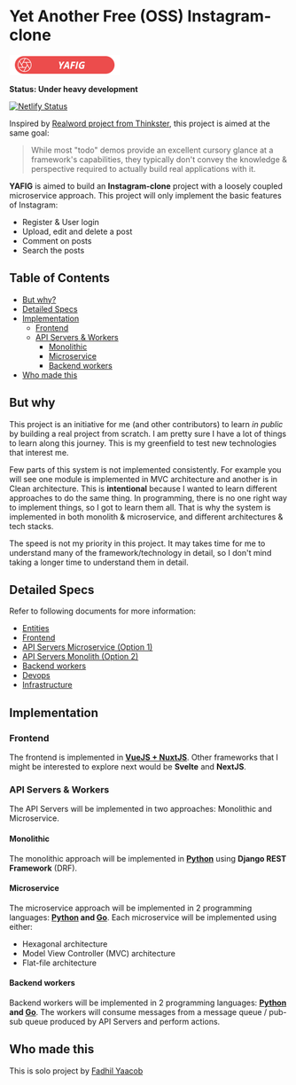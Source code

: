 # Yet Another Free (OSS) Instagram-clone

![YAFIG Logo](logo.png)

**Status: Under heavy development**

[![Netlify Status](https://api.netlify.com/api/v1/badges/9166b573-1cee-48eb-89e4-c9b60a47c938/deploy-status)](https://app.netlify.com/sites/yafig/deploys)

Inspired by [Realword project from Thinkster](https://github.com/gothinkster/realworld), this project is aimed at the same goal:

> While most "todo" demos provide an excellent cursory glance at a framework's capabilities, they typically don't convey the knowledge & perspective required to actually build real applications with it.

**YAFIG** is aimed to build an **Instagram-clone** project with a loosely coupled microservice approach. This project will only implement the basic features of Instagram:

- Register & User login
- Upload, edit and delete a post
- Comment on posts
- Search the posts

## Table of Contents

- [But why?](#But-why)
- [Detailed Specs](#Detailed-specs)
- [Implementation](#Implementation)
  - [Frontend](#Frontend)
  - [API Servers & Workers](#API-servers--workers)
    - [Monolithic](#Monolithic)
    - [Microservice](#Microservice)
    - [Backend workers](#Backend-workers)
- [Who made this](#Who-made-this)

## But why

This project is an initiative for me (and other contributors) to learn *in public* by building a real project from scratch. I am pretty sure I have a lot of things to learn along this journey. This is my greenfield to test new technologies that interest me.

Few parts of this system is not implemented consistently. For example you will see one module is implemented in MVC architecture and another is in Clean architecture. This is **intentional** because I wanted to learn different approaches to do the same thing. In programming, there is no one right way to implement things, so I got to learn them all. That is why the system is implemented in both monolith & microservice, and different architectures & tech stacks.

The speed is not my priority in this project. It may takes time for me to understand many of the framework/technology in detail, so I don't mind taking a longer time to understand them in detail.

## Detailed Specs

Refer to following documents for more information:

- [Entities](entities.md)
- [Frontend](frontend.md)
- [API Servers Microservice (Option 1)](api-servers-microservice.md)
- [API Servers Monolith (Option 2)](api-servers-monolith.md)
- [Backend workers](backend.md)
- [Devops](devops.md)
- [Infrastructure](infrastructure.md)

## Implementation

### Frontend

The frontend is implemented in **[VueJS + NuxtJS](https://github.com/yafig/frontend)**. Other frameworks that I might be interested to explore next would be **Svelte** and **NextJS**.

### API Servers & Workers

The API Servers will be implemented in two approaches: Monolithic and Microservice.

#### Monolithic

The monolithic approach will be implemented in **[Python](https://github.com/yafig/api-server-monolith/tree/master/python-django-rest)** using **Django REST Framework** (DRF).

#### Microservice

The microservice approach will be implemented in 2 programming languages: **[Python](https://github.com/yafig/api-server-microservice/tree/master/python) and [Go](https://github.com/yafig/api-server-microservice/tree/master/go)**. Each microservice will be implemented using either:

- Hexagonal architecture
- Model View Controller (MVC) architecture
- Flat-file architecture

#### Backend workers

Backend workers will be implemented in 2 programming languages: **[Python](https://github.com/yafig/backend-worker/tree/master/python) and [Go](https://github.com/yafig/backend-worker/tree/master/go)**. The workers will consume messages from a message queue / pub-sub queue produced by API Servers and perform actions.

## Who made this

This is solo project by [Fadhil Yaacob](http://twitter.com/sdil)
